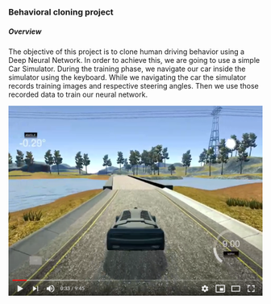<H3>Behavioral cloning project</H3>

<H5>Overview</H5>  
The objective of this project is to clone human driving behavior using a Deep Neural Network. In order to achieve this, we are going to use a simple Car Simulator. During the training phase, we navigate our car inside the simulator using the keyboard. While we navigating the car the simulator records training images and respective steering angles. Then we use those recorded data to train our neural network.

[![Watch the video](track_1_intro_s.PNG)](https://youtu.be/hf6iXHCsHmM)
